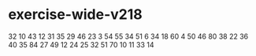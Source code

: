 # exercise-wide-v218
32
10
43
12
31
35
29
46
23
3
54
55
34
51
6
34
18
60
4
50
46
80
38
22
36
40
35
84
27
49
12
24
25
32
51
70
10
11
33
14
